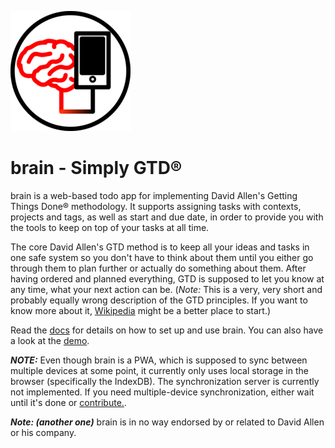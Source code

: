 ![](packages/frontend/public/android-icon-192x192.png)

# brain - Simply GTD®

brain is a web-based todo app for implementing David Allen's 
Getting Things Done® methodology. It supports assigning tasks 
with contexts, projects and tags, as well as start and due 
date, in order to provide you with the tools to keep on top
of your tasks at all time.

The core David Allen's GTD method is to keep all your ideas
and tasks in one safe system so you don't have to think about
them until you either go through them to plan further or actually
do something about them. After having ordered and planned 
everything, GTD is supposed to let you know at any time, what
your next action can be. (*Note:* This is a very, very short
and probably equally wrong description of the GTD principles.
If you want to know more about it, [Wikipedia](https://en.wikipedia.org/wiki/Getting_Things_Done)
might be a better place to start.)

Read the [docs](docs/index.md) for details on how to set up
and use brain. You can also have a look at the [demo](docs/demo).

***NOTE:*** Even though brain is a PWA, which is supposed to
sync between multiple devices at some point, it currently only
uses local storage in the browser (specifically the IndexDB).
The synchronization server is currently not implemented. If
you need multiple-device synchronization, either wait until it's
done or [contribute.](docs/contributing.md).

***Note: (another one)*** brain is in no way endorsed by or related
to David Allen or his company.